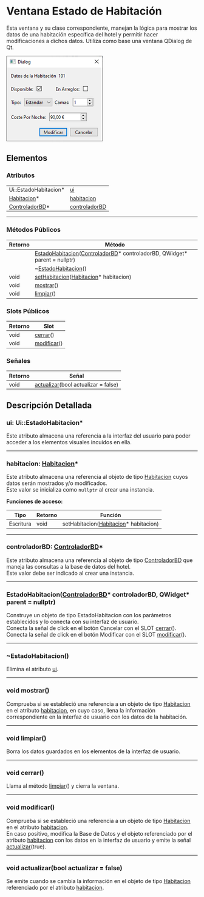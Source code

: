 # Ventana Estado de Habitación

Esta ventana y su clase correspondiente, manejan la lógica para mostrar los datos de una habitación específica del hotel y permitir hacer modificaciones a dichos datos. Utiliza como base una ventana QDialog de Qt.

![Ventana Estado de Habitación](../../Imagenes/Captura_Ventana_Informacion_Habitacion.PNG)

## Elementos

### Atributos

|||
|---|---|
|Ui::EstadoHabitacion*|[ui](#ui-uiestadohabitacion)|
|[Habitacion](../../Clases/Habitacion)*|[habitacion](#habitacion-habitacion)|
|[ControladorBD](../../Clases/ControladorBD)*|[controladorBD](#controladorbd-controladorbd)|

***

### Métodos Públicos

|Retorno|Método|
|---|---|
||[EstadoHabitacion](#estadohabitacioncontroladorbd-controladorbd-qwidget-parent--nullptr)([ControladorBD](../../Clases/ControladorBD)* controladorBD, QWidget* parent = nullptr)|
||~[EstadoHabitacion](#estadohabitacion)()|
|void|[setHabitacion](#habitacion-habitacion)([Habitacion](../../Clases/Habitacion)* habitacion)|
|void|[mostrar](#void-mostrar)()|
|void|[limpiar](#void-limpiar)()|

### Slots Públicos

|Retorno|Slot|
|---|---|
|void|[cerrar](#void-cerrar)()|
|void|[modificar](#void-modificar)()|

### Señales

|Retorno|Señal|
|---|---|
|void|[actualizar](#void-actualizarbool-actualizar--false)(bool actualizar = false)|

## Descripción Detallada

### ui: Ui::EstadoHabitacion*

Este atributo almacena una referencia a la interfaz del usuario para poder acceder a los elementos visuales incuidos en ella.

***

### habitacion: [Habitacion](../../Clases/Habitacion)*

Este atributo almacena una referencia al objeto de tipo [Habitacion](../../Clases/Habitacion) cuyos datos serán mostrados y/o modificados.  
Este valor se inicializa como `nullptr` al crear una instancia.  
  
**Funciones de acceso:**
  
|Tipo|Retorno|Función|
|---|---|---|
|Escritura|void|setHabitacion([Habitacion](../../Clases/Habitacion)* habitacion)|

***

### controladorBD: [ControladorBD](../../Clases/ControladorBD)*

Este atributo almacena una referencia al objeto de tipo [ControladorBD](../../Clases/ControladorBD) que maneja las consultas a la base de datos del hotel.  
Este valor debe ser indicado al crear una instancia.

***

### EstadoHabitacion([ControladorBD](../../Clases/ControladorBD)* controladorBD, QWidget* parent = nullptr)

Construye un objeto de tipo EstadoHabitacion con los parámetros establecidos y lo conecta con su interfaz de usuario.  
Conecta la señal de click en el botón Cancelar con el SLOT [cerrar](#void-cerrar)().  
Conecta la señal de click en el botón Modificar con el SLOT [modificar](#void-modificar)().

***

### ~EstadoHabitacion()

Elimina el atributo [ui](#ui-uiestadohabitacion).  

***

### void mostrar()

Comprueba si se estableció una referencia a un objeto de tipo [Habitacion](../../Clases/Habitacion) en el atributo [habitacion](#habitacion-habitacion), en cuyo caso, llena la información correspondiente en la interfaz de usuario con los datos de la habitación. 

***

### void limpiar()

Borra los datos guardados en los elementos de la interfaz de usuario.  

***

### void cerrar()

Llama al método [limpiar](#void-limpiar)() y cierra la ventana.

***

### void modificar()

Comprueba si se estableció una referencia a un objeto de tipo [Habitacion](../../Clases/Habitacion) en el atributo [habitacion](#habitacion-habitacion).  
En caso positivo, modifica la Base de Datos y el objeto referenciado por el atributo [habitacion](#habitacion-habitacion) con los datos en la interfaz de usuario y emite la señal [actualizar](#void-actualizarbool-actualizar--false)(true).

***

### void actualizar(bool actualizar = false)

Se emite cuando se cambia la información en el objeto de tipo [Habitacion](../../Clases/Habitacion) referenciado por el atributo [habitacion](#habitacion-habitacion).